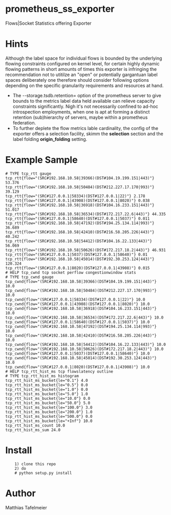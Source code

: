# prometheus_ss_exporter

Flows|Socket Statistics offering Exporter

# Hints 

Although the label space for individual flows is bounded by the underlying flowing constraints configured on kernel level, for certain highly dynamic flowing patterns in short amounts of times this exporter is infringing the recommendation not to utitilze an "open" or potentially gargantuan label spaces deliberately one therefore should consider following options depending on the specific granularity requirements and resources at hand. 

+ The --storage.tsdb.retention=<x> option of the prometheus server to give bounds to the metrics label data held available can relieve capacity constraints significantly. Nigh it's not necessarily confined to ad-hoc introspection employments, when one is apt at forming a distinct retention (sub)hierarchy of servers, maybe within a prometheus federation.
+ To further deplete the flow metrics lable cardinality, the config of the exporter offers a selection facility, skimm the **selection** section and the label folding **origin_folding** setting.


# Example Sample

```
# TYPE tcp_rtt gauge
tcp_rtt{flow="(SRC#192.168.10.58|39366)(DST#104.19.199.151|443)"} 53.376
tcp_rtt{flow="(SRC#192.168.10.58|50484)(DST#212.227.17.170|993)"} 39.129
tcp_rtt{flow="(SRC#127.0.0.1|58334)(DST#127.0.0.1|22)"} 2.178
tcp_rtt{flow="(SRC#127.0.0.1|43908)(DST#127.0.0.1|8020)"} 0.038
tcp_rtt{flow="(SRC#192.168.10.58|36918)(DST#104.16.233.151|443)"} 51.017
tcp_rtt{flow="(SRC#192.168.10.58|36534)(DST#172.217.22.6|443)"} 44.335
tcp_rtt{flow="(SRC#127.0.0.1|58640)(DST#127.0.0.1|5037)"} 0.011
tcp_rtt{flow="(SRC#192.168.10.58|47192)(DST#194.25.134.114|993)"} 36.689
tcp_rtt{flow="(SRC#192.168.10.58|42410)(DST#216.58.205.226|443)"} 40.242
tcp_rtt{flow="(SRC#192.168.10.58|54412)(DST#104.16.22.133|443)"} 56.069
tcp_rtt{flow="(SRC#192.168.10.58|50626)(DST#172.217.18.2|443)"} 46.931
tcp_rtt{flow="(SRC#127.0.0.1|5037)(DST#127.0.0.1|58640)"} 0.01
tcp_rtt{flow="(SRC#192.168.10.58|45014)(DST#192.30.253.124|443)"} 120.324
tcp_rtt{flow="(SRC#127.0.0.1|8020)(DST#127.0.0.1|43908)"} 0.015
# HELP tcp_cwnd tcp socket perflow congestionwindow stats
# TYPE tcp_cwnd gauge
tcp_cwnd{flow="(SRC#192.168.10.58|39366)(DST#104.19.199.151|443)"} 10.0
tcp_cwnd{flow="(SRC#192.168.10.58|50484)(DST#212.227.17.170|993)"} 10.0
tcp_cwnd{flow="(SRC#127.0.0.1|58334)(DST#127.0.0.1|22)"} 10.0
tcp_cwnd{flow="(SRC#127.0.0.1|43908)(DST#127.0.0.1|8020)"} 10.0
tcp_cwnd{flow="(SRC#192.168.10.58|36918)(DST#104.16.233.151|443)"} 10.0
tcp_cwnd{flow="(SRC#192.168.10.58|36534)(DST#172.217.22.6|443)"} 10.0
tcp_cwnd{flow="(SRC#127.0.0.1|58640)(DST#127.0.0.1|5037)"} 10.0
tcp_cwnd{flow="(SRC#192.168.10.58|47192)(DST#194.25.134.114|993)"} 10.0
tcp_cwnd{flow="(SRC#192.168.10.58|42410)(DST#216.58.205.226|443)"} 10.0
tcp_cwnd{flow="(SRC#192.168.10.58|54412)(DST#104.16.22.133|443)"} 10.0
tcp_cwnd{flow="(SRC#192.168.10.58|50626)(DST#172.217.18.2|443)"} 10.0
tcp_cwnd{flow="(SRC#127.0.0.1|5037)(DST#127.0.0.1|58640)"} 10.0
tcp_cwnd{flow="(SRC#192.168.10.58|45014)(DST#192.30.253.124|443)"} 10.0
tcp_cwnd{flow="(SRC#127.0.0.1|8020)(DST#127.0.0.1|43908)"} 10.0
# HELP tcp_rtt_hist_ms tcp flowslatency outline
# TYPE tcp_rtt_hist_ms histogram
tcp_rtt_hist_ms_bucket{le="0.1"} 4.0
tcp_rtt_hist_ms_bucket{le="0.5"} 0.0
tcp_rtt_hist_ms_bucket{le="1.0"} 0.0
tcp_rtt_hist_ms_bucket{le="5.0"} 1.0
tcp_rtt_hist_ms_bucket{le="10.0"} 0.0
tcp_rtt_hist_ms_bucket{le="50.0"} 5.0
tcp_rtt_hist_ms_bucket{le="100.0"} 3.0
tcp_rtt_hist_ms_bucket{le="200.0"} 1.0
tcp_rtt_hist_ms_bucket{le="500.0"} 0.0
tcp_rtt_hist_ms_bucket{le="+Inf"} 10.0
tcp_rtt_hist_ms_count 10.0
tcp_rtt_hist_ms_sum 24.0
```

# Install

```
    1) clone this repo
    2) do 
    # python setup.py install
```

# Author

Matthias Tafelmeier
